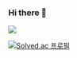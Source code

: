 ### Hi there 👋
<img src="https://img.shields.io/badge/Tistory-#000000?style=for-the-badge&logo=tistory&logoColor=white">


[![Solved.ac
프로필](http://mazassumnida.wtf/api/v2/generate_badge?boj=leejoonh8406)](https://solved.ac/leejoonh8406)



<!--
**dlwnsgud8406/dlwnsgud8406** is a ✨ _special_ ✨ repository because its `README.md` (this file) appears on your GitHub profile.

Here are some ideas to get you started:

- 🔭 I’m currently working on ...
- 🌱 I’m currently learning ...
- 👯 I’m looking to collaborate on ...
- 🤔 I’m looking for help with ...
- 💬 Ask me about ...
- 📫 How to reach me: ...
- 😄 Pronouns: ...
- ⚡ Fun fact: ...
-->
